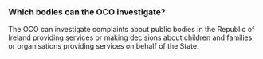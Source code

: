 ###  Which bodies can the OCO investigate?

The OCO can investigate complaints about public bodies in the Republic of
Ireland providing services or making decisions about children and families, or
organisations providing services on behalf of the State.
